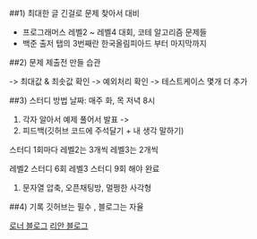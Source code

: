 ##1) 최대한 글 긴걸로 문제 찾아서 대비 

- 프로그래머스 레벨2 ~ 레벨4 대회, 코테 알고리즘 문제들 
- 백준 출저 탭의 3번째란 한국올림피아드 부터 마지막까지

##2)  문제 제출전 만들 습관

-> 최대값 & 최솟값 확인 
-> 예외처리 확인
-> 테스트케이스 몇개 더 추가 

##3) 스터디 방법 
날짜: 매주 화, 목 저녁 8시 
1. 각자 알아서 예제 풀어서 발표 -> 
2. 피드백(깃허브 코드에 주석달기 + 내 생각 말하기)

스터디 1회마다 
레벨2는 3개씩 레벨3는 2개씩 

레벨2 스터디 6회
레벨3 스터디 9회 해야 완료

1. 문자열 압축, 오픈채팅방, 멀쩡한 사각형 

##4) 기록
깃허브는 필수 , 블로그는 자율

[로너 블로그](https://gift123.tistory.com/) 
[리안 블로그](https://ryan94.tistory.com/)
